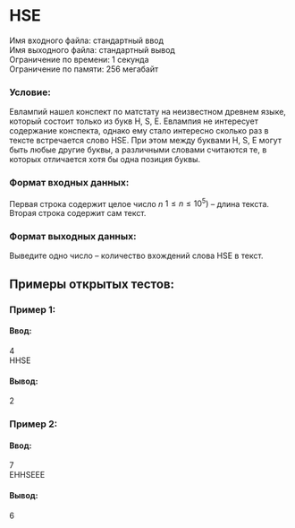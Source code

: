 # HSE

Имя входного файла: стандартный ввод  
Имя выходного файла: стандартный вывод  
Ограничение по времени: 1 секунда  
Ограничение по памяти: 256 мегабайт

### Условие:

Евлампий нашел конспект по матстату на неизвестном древнем языке, который состоит только из букв H, S, E. Евлампия не
интересует содержание конспекта, однако ему стало интересно сколько раз в тексте встречается слово HSE. При этом между
буквами H, S, E могут быть любые другие буквы, а различными словами считаются те, в которых отличается хотя бы одна
позиция буквы.

### Формат входных данных:

Первая строка содержит целое число $n$ $1 \leq n \leq 10^5)$ – длина текста.  
Вторая строка содержит сам текст.

### Формат выходных данных:

Выведите одно число – количество вхождений слова HSE в текст.

## Примеры открытых тестов:

### Пример 1:

#### Ввод:

4  
HHSE

#### Вывод:

2

### Пример 2:

#### Ввод:

7  
EHHSEEE

#### Вывод:

6
